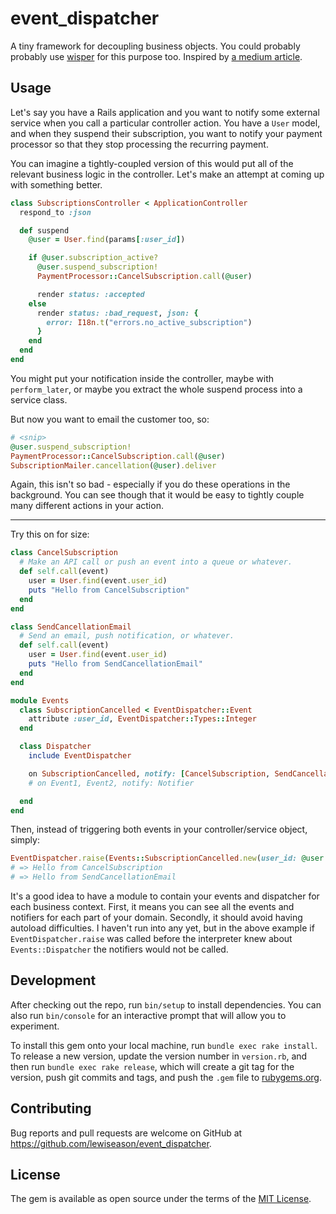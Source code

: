 # event_dispatcher

A tiny framework for decoupling business objects.
You could probably probably use [wisper] for this purpose too.
Inspired by [a medium article].

[wisper]: https://github.com/krisleech/wisper
[a medium article]: https://medium.com/@laertis.pappas/an-event-driven-approach-to-process-business-use-cases-in-ruby-201321214968

## Usage

Let's say you have a Rails application and you want to notify some external service when you call a particular controller action.
You have a `User` model, and when they suspend their subscription, you want to notify your payment processor so that they stop processing the recurring payment.

You can imagine a tightly-coupled version of this would put all of the relevant business logic in the controller.
Let's make an attempt at coming up with something better.

```ruby
class SubscriptionsController < ApplicationController
  respond_to :json

  def suspend
    @user = User.find(params[:user_id])

    if @user.subscription_active?
      @user.suspend_subscription!
      PaymentProcessor::CancelSubscription.call(@user)

      render status: :accepted
    else
      render status: :bad_request, json: {
        error: I18n.t("errors.no_active_subscription")
      }
    end
  end
end
```

You might put your notification inside the controller, maybe with `perform_later`, or maybe you extract the whole suspend process into a service class.

But now you want to email the customer too, so:

```ruby
# <snip>
@user.suspend_subscription!
PaymentProcessor::CancelSubscription.call(@user)
SubscriptionMailer.cancellation(@user).deliver
```

Again, this isn't so bad - especially if you do these operations in the background.
You can see though that it would be easy to tightly couple many different actions in your action.

---

Try this on for size:

```ruby
class CancelSubscription
  # Make an API call or push an event into a queue or whatever.
  def self.call(event)
    user = User.find(event.user_id)
    puts "Hello from CancelSubscription"
  end
end

class SendCancellationEmail
  # Send an email, push notification, or whatever.
  def self.call(event)
    user = User.find(event.user_id)
    puts "Hello from SendCancellationEmail"
  end
end

module Events
  class SubscriptionCancelled < EventDispatcher::Event
    attribute :user_id, EventDispatcher::Types::Integer
  end

  class Dispatcher
    include EventDispatcher

    on SubscriptionCancelled, notify: [CancelSubscription, SendCancellationEmail]
    # on Event1, Event2, notify: Notifier

  end
end
```

Then, instead of triggering both events in your controller/service object, simply:

```ruby
EventDispatcher.raise(Events::SubscriptionCancelled.new(user_id: @user.id))
# => Hello from CancelSubscription
# => Hello from SendCancellationEmail
```

It's a good idea to have a module to contain your events and dispatcher for each business context.
First, it means you can see all the events and notifiers for each part of your domain.
Secondly, it should avoid having autoload difficulties.
I haven't run into any yet, but in the above example if `EventDispatcher.raise` was called before the interpreter knew about `Events::Dispatcher` the notifiers would not be called.

## Development

After checking out the repo, run `bin/setup` to install dependencies. You can also run `bin/console` for an interactive prompt that will allow you to experiment.

To install this gem onto your local machine, run `bundle exec rake install`. To release a new version, update the version number in `version.rb`, and then run `bundle exec rake release`, which will create a git tag for the version, push git commits and tags, and push the `.gem` file to [rubygems.org](https://rubygems.org).

## Contributing

Bug reports and pull requests are welcome on GitHub at https://github.com/lewiseason/event_dispatcher.

## License

The gem is available as open source under the terms of the [MIT License](https://opensource.org/licenses/MIT).
